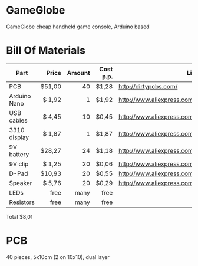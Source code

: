 # GameGlobe
GameGlobe cheap handheld game console, Arduino based

# Bill Of Materials
Part		|  Price	|  Amount	|  Cost p.p.	|  Link
----------------|--------------:|--------------:|--------------:|------------------------------
PCB		|  $51,00	|  40		|  $1,28	|  http://dirtypcbs.com/
Arduino Nano	|  $ 1,92	|  1		|  $1,92	|  http://www.aliexpress.com/item//1990724032.html
USB cables	|  $ 4,45	|  10		|  $0,45	|  http://www.aliexpress.com/item//32290498393.html
3310 display	|  $ 1,87	|  1		|  $1,87	|  http://www.aliexpress.com/item//32267197519.html
9V battery	|  $28,27	|  24		|  $1,18	|  http://www.aliexpress.com/item//2053686074.html
9V clip		|  $ 1,25	|  20		|  $0,06	|  http://www.aliexpress.com/item//32353434826.html
D-Pad		|  $10,93	|  20		|  $0,55	|  http://www.aliexpress.com/item//32354178656.html
Speaker		|  $ 5,76	|  20		|  $0,29	|  http://www.aliexpress.com/item//2032185011.html
LEDs		|  free		|  many		|  free		|  
Resistors	|  free		|  many		|  free		|  

Total $8,01

# PCB
40 pieces, 5x10cm (2 on 10x10), dual layer
